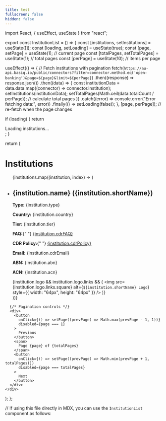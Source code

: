 ```yaml
---
title: test
fullscreen: false
hidden: false
---
```

import React, { useEffect, useState } from "react";

export const InstitutionList = () => {
  const [institutions, setInstitutions] = useState([]);
  const [loading, setLoading] = useState(true);
  const [page, setPage] = useState(1); // current page
  const [totalPages, setTotalPages] = useState(1); // total pages
  const [perPage] = useState(10); // items per page

  useEffect(() => {
    // Fetch institutions with pagination
    fetch(`https://au-api.basiq.io/public/connectors?filter=connector.method.eq('open-banking')&page=${page}&limit=${perPage}`)
      .then((response) => response.json())
      .then((data) => {
        const institutionData = data.data.map((connector) => connector.institution);
        setInstitutions(institutionData);
        setTotalPages(Math.ceil(data.totalCount / perPage)); // calculate total pages
      })
      .catch((error) => console.error("Error fetching data:", error))
      .finally(() => setLoading(false));
  }, [page, perPage]); // re-fetch when the page changes

  if (loading) {
    return <div>Loading institutions...</div>;
  }

  return (
    <div>
      <h1>Institutions</h1>
      <ul>
        {institutions.map((institution, index) => (
          <li key={index}>
            <h2>{institution.name} ({institution.shortName})</h2>
            <p><strong>Type:</strong> {institution.type}</p>
            <p><strong>Country:</strong> {institution.country}</p>
            <p><strong>Tier:</strong> {institution.tier}</p>
            <p>
              <strong>FAQ:</strong>{" "}
              <a href={institution.cdrFAQ} target="_blank" rel="noopener noreferrer">
                {institution.cdrFAQ}
              </a>
            </p>
            <p>
              <strong>CDR Policy:</strong>{" "}
              <a href={institution.cdrPolicy} target="_blank" rel="noopener noreferrer">
                {institution.cdrPolicy}
              </a>
            </p>
            <p><strong>Email:</strong> {institution.cdrEmail}</p>
            <p><strong>ABN:</strong> {institution.abn}</p>
            <p><strong>ACN:</strong> {institution.acn}</p>
            {institution.logo && institution.logo.links && (
              <img
                src={institution.logo.links.square}
                alt={`${institution.shortName} Logo`}
                style={{ width: "64px", height: "64px" }}
              />
            )}
          </li>
        ))}
      </ul>

      {/* Pagination controls */}
      <div>
        <button
          onClick={() => setPage((prevPage) => Math.max(prevPage - 1, 1))}
          disabled={page === 1}
        >
          Previous
        </button>
        <span>
          Page {page} of {totalPages}
        </span>
        <button
          onClick={() => setPage((prevPage) => Math.min(prevPage + 1, totalPages))}
          disabled={page === totalPages}
        >
          Next
        </button>
      </div>
    </div>
  );
};

// If using this file directly in MDX, you can use the `InstitutionList` component as follows:

<br />

<InstitutionList />